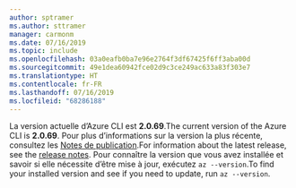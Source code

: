 ```yaml
---
author: sptramer
ms.author: sttramer
manager: carmonm
ms.date: 07/16/2019
ms.topic: include
ms.openlocfilehash: 03a0eafb0ba7e96e2764f3df67425f6ff3aba00d
ms.sourcegitcommit: 49e1dea60942fce02d9c3ce249ac633a83f303e7
ms.translationtype: HT
ms.contentlocale: fr-FR
ms.lasthandoff: 07/16/2019
ms.locfileid: "68286188"
---
```

<span data-ttu-id="a2608-101">La version actuelle d’Azure CLI est __2.0.69__.</span><span class="sxs-lookup"><span data-stu-id="a2608-101">The current version of the Azure CLI is __2.0.69__.</span></span> <span data-ttu-id="a2608-102">Pour plus d’informations sur la version la plus récente, consultez les [Notes de publication](../release-notes-azure-cli.md).</span><span class="sxs-lookup"><span data-stu-id="a2608-102">For information about the latest release, see the [release notes](../release-notes-azure-cli.md).</span></span> <span data-ttu-id="a2608-103">Pour connaître la version que vous avez installée et savoir si elle nécessite d’être mise à jour, exécutez `az --version`.</span><span class="sxs-lookup"><span data-stu-id="a2608-103">To find your installed version and see if you need to update, run `az --version`.</span></span>

